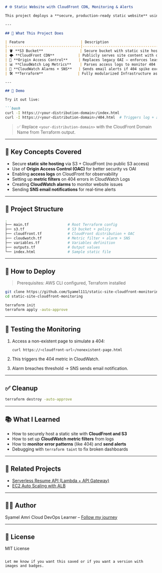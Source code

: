 ````md
# 🌐 Static Website with CloudFront CDN, Monitoring & Alerts

This project deploys a **secure, production-ready static website** using **AWS S3 + CloudFront**, with full **monitoring, alerting**, and **Terraform IaC**.

---

## 🚀 What This Project Does

| Feature                          | Description                                                                 |
|----------------------------------|-----------------------------------------------------------------------------|
| 🪣 **S3 Bucket**                 | Secure bucket with static site hosting disabled (CloudFront only access)   |
| 🌩️ **CloudFront CDN**           | Publicly serves site content with caching, SSL, and custom error pages     |
| 🔐 **Origin Access Control**     | Replaces legacy OAI — enforces least-privilege access to S3                |
| 📊 **CloudWatch Log Metrics**    | Parses access logs to monitor 404 errors                                   |
| 🔔 **CloudWatch Alarms + SNS**   | Sends email alerts if 404 spike exceeds threshold                          |
| 🛠️ **Terraform**                | Fully modularized Infrastructure as Code                                   |

---

## 📸 Demo

Try it out live:

```bash
curl -I https://<your-distribution-domain>/index.html
curl -I https://<your-distribution-domain>/404.html  # Triggers log + alert
````

> ✅ Replace `<your-distribution-domain>` with the CloudFront Domain Name from Terraform output.

---

## 🧠 Key Concepts Covered

* Secure **static site hosting** via S3 + CloudFront (no public S3 access)
* Use of **Origin Access Control (OAC)** for better security vs OAI
* Enabling **access logs** on CloudFront for observability
* Setting up **metric filters** on 404 errors in CloudWatch Logs
* Creating **CloudWatch alarms** to monitor website issues
* Sending **SNS email notifications** for real-time alerts

---

## 📁 Project Structure

```bash
.
├── main.tf                  # Root Terraform config
├── s3.tf                    # S3 bucket + policy
├── cloudfront.tf            # CloudFront distribution + OAC
├── cloudwatch.tf            # Metric filter + alarm + SNS
├── variables.tf             # Variables definition
├── outputs.tf               # Output values
└── index.html               # Sample static file
```

---

## 🚦 How to Deploy

> Prerequisites: AWS CLI configured, Terraform installed

```bash
git clone https://github.com/Syamel111/static-site-cloudfront-monitoring.git
cd static-site-cloudfront-monitoring

terraform init
terraform apply -auto-approve
```

---

## 🧪 Testing the Monitoring

1. Access a non-existent page to simulate a 404:

   ```bash
   curl https://<cloudfront-url>/nonexistent-page.html
   ```

2. This triggers the 404 metric in CloudWatch.

3. Alarm breaches threshold → SNS sends email notification.

---

## ✅ Cleanup

```bash
terraform destroy -auto-approve
```

---

## 📚 What I Learned

* How to securely host a static site with **CloudFront and S3**
* How to set up **CloudWatch metric filters** from logs
* How to **monitor error patterns** (like 404) and **send alerts**
* Debugging with `terraform taint` to fix broken dashboards

---

## 🔗 Related Projects

* [Serverless Resume API (Lambda + API Gateway)](https://github.com/Syamel111/DemoCICD)
* [EC2 Auto Scaling with ALB](https://github.com/Syamel111/aws-alb-autoscaling-infra)

---

## 🧑‍💻 Author

Syamel Amri
Cloud DevOps Learner – [Follow my journey](https://github.com/Syamel111)

---

## 📜 License

MIT License

```

Let me know if you want this saved or if you want a version with images and badges.
```
